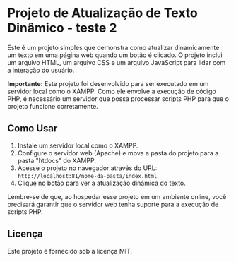 # Projeto de Atualização de Texto Dinâmico - teste 2

Este é um projeto simples que demonstra como atualizar dinamicamente um texto em uma página web quando um botão é clicado. O projeto inclui um arquivo HTML, um arquivo CSS e um arquivo JavaScript para lidar com a interação do usuário.

**Importante:** Este projeto foi desenvolvido para ser executado em um servidor local como o XAMPP. Como ele envolve a execução de código PHP, é necessário um servidor que possa processar scripts PHP para que o projeto funcione corretamente.

## Como Usar

1. Instale um servidor local como o XAMPP.
2. Configure o servidor web (Apache) e mova a pasta do projeto para a pasta "htdocs" do XAMPP.
3. Acesse o projeto no navegador através do URL: `http://localhost:81/nome-da-pasta/index.html`.
4. Clique no botão para ver a atualização dinâmica do texto.

Lembre-se de que, ao hospedar esse projeto em um ambiente online, você precisará garantir que o servidor web tenha suporte para a execução de scripts PHP.

## Licença

Este projeto é fornecido sob a licença MIT.
